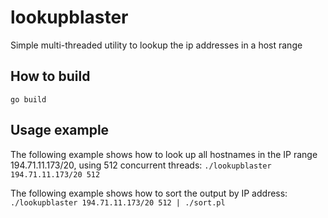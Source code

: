 # lookupblaster

Simple multi-threaded utility to lookup the ip addresses in a host range

## How to build

`go build` 

## Usage example

The following example shows how to look up all hostnames in the IP range 194.71.11.173/20, using 512 concurrent threads:
`./lookupblaster 194.71.11.173/20 512` 

The following example shows how to sort the output by IP address:
`./lookupblaster 194.71.11.173/20 512 | ./sort.pl` 
